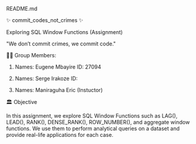 README.md

✨ commit_codes_not_crimes ✨

Exploring SQL Window Functions (Assignment)

"We don’t commit crimes, we commit code."

👨‍💼 Group Members:

1. Names: Eugene Mbayire
      ID: 27094

2. Names: Serge Irakoze
      ID:

3. Names: Maniraguha Eric (Instuctor)


🏛️ Objective

In this assignment, we explore SQL Window Functions such as LAG(), LEAD(), RANK(), DENSE_RANK(), ROW_NUMBER(), and aggregate window functions. We use them to perform analytical queries on a dataset and provide real-life applications for each case.